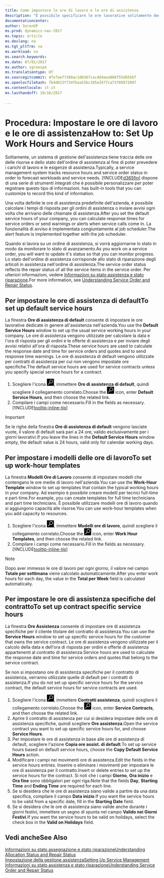```yaml
---
title: Come impostare le ore di lavoro e le ore di assistenza
description: "È possibile specificare le ore lavorative solitamente dedicate all'assistenza nell'azienda. Le ore di assistenza vengono utilizzate per calcolare la data e l'ora di risposta per gli ordini e le offerte di assistenza e per inviare degli avvisi relativi all'ora di risposta."
documentationcenter: 
author: SorenGP
ms.prod: dynamics-nav-2017
ms.topic: article
ms.devlang: na
ms.tgt_pltfrm: na
ms.workload: na
ms.search.keywords: 
ms.date: 07/01/2017
ms.author: sgroespe
ms.translationtype: HT
ms.sourcegitcommit: 4fefaef7380ac10836fcac404eea006f55d8556f
ms.openlocfilehash: 7b4d813f734fbaa53bc185e2477ca73705872097
ms.contentlocale: it-it
ms.lasthandoff: 10/16/2017

---
```

# <a name="how-to-set-up-work-hours-and-service-hours"></a><span data-ttu-id="8d509-104">Procedura: Impostare le ore di lavoro e le ore di assistenza</span><span class="sxs-lookup"><span data-stu-id="8d509-104">How to: Set Up Work Hours and Service Hours</span></span>
<span data-ttu-id="8d509-105">Solitamente, un sistema di gestione dell'assistenza tiene traccia delle ore delle risorse e dello stato dell'ordine di assistenza al fine di poter prevedere i carichi di lavoro e le esigenze di assistenza.</span><span class="sxs-lookup"><span data-stu-id="8d509-105">Typically, a service management system tracks resource hours and service order status in order to forecast workloads and service needs.</span></span> [!INCLUDE[d365fin](includes/d365fin_md.md)]<span data-ttu-id="8d509-106"> dispone di una serie di strumenti integrati che è possibile personalizzare per poter registrare questo tipo di informazioni.</span><span class="sxs-lookup"><span data-stu-id="8d509-106"> has built-in tools that you can customize to record this kind of information.</span></span>  
  
<span data-ttu-id="8d509-107">Una volta definite le ore di assistenza predefinite dell'azienda, è possibile calcolare i tempi di risposta per gli ordini di assistenza o inviare avvisi ogni volta che arrivano delle chiamate di assistenza.</span><span class="sxs-lookup"><span data-stu-id="8d509-107">After you set the default service hours of your company, you can calculate response times for service orders or send warnings or alerts when service calls come in.</span></span> <span data-ttu-id="8d509-108">La funzionalità di avviso è implementata congiuntamente al job scheduler.</span><span class="sxs-lookup"><span data-stu-id="8d509-108">The alert feature is implemented together with the job scheduler.</span></span>   
  
<span data-ttu-id="8d509-109">Quando si lavora su un ordine di assistenza, si vorrà aggiornarne lo stato in modo da monitorare lo stato di avanzamento.</span><span class="sxs-lookup"><span data-stu-id="8d509-109">As you work on a service order, you will want to update it's status so that you can monitor progress.</span></span> <span data-ttu-id="8d509-110">Lo stato dell'ordine di assistenza corrisponde allo stato di riparazione degli articoli in assistenza nell'ordine di assistenza.</span><span class="sxs-lookup"><span data-stu-id="8d509-110">The service order status reflects the repair status of all the service items in the service order.</span></span> <span data-ttu-id="8d509-111">Per ulteriori informazioni, vedere [Informazioni su stato assistenza e stato riparazione](service-order-repair-status.md).</span><span class="sxs-lookup"><span data-stu-id="8d509-111">For more information, see [Understanding Service Order and Repair Status](service-order-repair-status.md).</span></span> 

## <a name="to-set-up-default-service-hours"></a><span data-ttu-id="8d509-112">Per impostare le ore di assistenza di default</span><span class="sxs-lookup"><span data-stu-id="8d509-112">To set up default service hours</span></span>  
<span data-ttu-id="8d509-113">La finestra **Ore di assistenza di default** consente di impostare le ore lavorative dedicate in genere all'assistenza nell'azienda.</span><span class="sxs-lookup"><span data-stu-id="8d509-113">You use the **Default Service Hours** window to set up the usual service working hours in your company.</span></span> <span data-ttu-id="8d509-114">Le ore di assistenza vengono utilizzate per calcolare la data e l'ora di risposta per gli ordini e le offerte di assistenza e per inviare degli avvisi relativi all'ora di risposta.</span><span class="sxs-lookup"><span data-stu-id="8d509-114">These service hours are used to calculate the response date and time for service orders and quotes and to send response time warnings.</span></span> <span data-ttu-id="8d509-115">Le ore di assistenza di default vengono utilizzate per contratti di assistenza per cui non vengono impostate ore specifiche.</span><span class="sxs-lookup"><span data-stu-id="8d509-115">The default service hours are used for service contracts unless you specify special service hours for a contract.</span></span>  
  
1. <span data-ttu-id="8d509-116">Scegliere l'icona ![Cerca pagina o report](media/ui-search/search_small.png "icona Cerca pagina o report"), immettere **Ore di assistenza di default**, quindi scegliere il collegamento correlato.</span><span class="sxs-lookup"><span data-stu-id="8d509-116">Choose the ![Search for Page or Report](media/ui-search/search_small.png "Search for Page or Report icon") icon, enter **Default Service Hours**, and then choose the related link.</span></span>  
2. <span data-ttu-id="8d509-117">Compilare i campi come necessario.</span><span class="sxs-lookup"><span data-stu-id="8d509-117">Fill in the fields as necessary.</span></span> [!INCLUDE[tooltip-inline-tip](includes/tooltip-inline-tip_md.md)]  
  
> [!IMPORTANT]  
>  <span data-ttu-id="8d509-118">Se le righe della finestra **Ore di assistenza di default** vengono lasciate vuote, il valore di default sarà pari a 24 ore, valido esclusivamente per i giorni lavorativi.</span><span class="sxs-lookup"><span data-stu-id="8d509-118">If you leave the lines in the **Default Service Hours** window empty, the default value is 24 hours, valid only for calendar working days.</span></span>  
  
## <a name="to-set-up-work-hour-templates"></a><span data-ttu-id="8d509-119">Per impostare i modelli delle ore di lavoro</span><span class="sxs-lookup"><span data-stu-id="8d509-119">To set up work-hour templates</span></span>
<span data-ttu-id="8d509-120">La finestra **Modelli Ore di Lavoro** consente di impostare modelli che contengano le ore medie di lavoro nell'azienda.</span><span class="sxs-lookup"><span data-stu-id="8d509-120">You can use the **Work-Hour Template** window to set up templates that contain the typical working hours in your company.</span></span> <span data-ttu-id="8d509-121">Ad esempio è possibile creare modelli per tecnici full-time e part-time.</span><span class="sxs-lookup"><span data-stu-id="8d509-121">For example, you can create templates for full time technicians and part time technicians.</span></span> <span data-ttu-id="8d509-122">È possibile utilizzare modelli ore di lavoro quando si aggiungono capacità alle risorse.</span><span class="sxs-lookup"><span data-stu-id="8d509-122">You can use work-hour templates when you add capacity to resources.</span></span>  
  
1. <span data-ttu-id="8d509-123">Scegliere l'icona ![Cerca pagina o report](media/ui-search/search_small.png "icona Cerca pagina o report"), immettere **Modelli ore di lavoro**, quindi scegliere il collegamento correlato.</span><span class="sxs-lookup"><span data-stu-id="8d509-123">Choose the ![Search for Page or Report](media/ui-search/search_small.png "Search for Page or Report icon") icon, enter **Work Hour Templates**, and then choose the related link.</span></span>  
2. <span data-ttu-id="8d509-124">Compilare i campi come necessario.</span><span class="sxs-lookup"><span data-stu-id="8d509-124">Fill in the fields as necessary.</span></span> [!INCLUDE[tooltip-inline-tip](includes/tooltip-inline-tip_md.md)]  
  
> [!Note]
> <span data-ttu-id="8d509-125">Dopo aver immesso le ore di lavoro per ogni giorno, il valore nel campo **Totale per settimana** viene calcolato automaticamente.</span><span class="sxs-lookup"><span data-stu-id="8d509-125">After you enter work hours for each day, the value in the **Total per Week** field is calculated automatically.</span></span>  

## <a name="to-set-up-contract-specific-service-hours"></a><span data-ttu-id="8d509-126">Per impostare le ore di assistenza specifiche del contratto</span><span class="sxs-lookup"><span data-stu-id="8d509-126">To set up contract specific service hours</span></span>  
<span data-ttu-id="8d509-127">La finestra **Ore Assistenza** consente di impostare ore di assistenza specifiche per il cliente titolare del contratto di assistenza.</span><span class="sxs-lookup"><span data-stu-id="8d509-127">You can use the **Service Hours** window to set up specific service hours for the customer that owns the service contract.</span></span> <span data-ttu-id="8d509-128">Le ore di assistenza vengono utilizzate per il calcolo della data e dell'ora di risposta per ordini e offerte di assistenza appartenenti al contratto di assistenza.</span><span class="sxs-lookup"><span data-stu-id="8d509-128">Service hours are used to calculate the response date and time for service orders and quotes that belong to the service contract.</span></span>  
  
<span data-ttu-id="8d509-129">Se non si impostano ore di assistenza specifiche per il contratto di assistenza, verranno utilizzate quelle di default per i contratti di assistenza.</span><span class="sxs-lookup"><span data-stu-id="8d509-129">If you do not set up specific service hours for the service contract, the default service hours for service contracts are used.</span></span>  
  
1. <span data-ttu-id="8d509-130">Scegliere l'icona ![Cerca pagina o report](media/ui-search/search_small.png "icona Cerca pagina o report"), immettere **Contratti assistenza**, quindi scegliere il collegamento correlato.</span><span class="sxs-lookup"><span data-stu-id="8d509-130">Choose the ![Search for Page or Report](media/ui-search/search_small.png "Search for Page or Report icon") icon, enter **Service Contracts**, and then choose the related link.</span></span>  
2. <span data-ttu-id="8d509-131">Aprire il contratto di assistenza per cui si desidera impostare delle ore di assistenza specifiche, quindi scegliere **Ore assistenza**.</span><span class="sxs-lookup"><span data-stu-id="8d509-131">Open the service contract you want to set up specific service hours for, and choose **Service Hours**.</span></span>  
4. <span data-ttu-id="8d509-132">Per impostare le ore di assistenza in base alle ore di assistenza di default, scegliere l'azione **Copia ore assist. di default**.</span><span class="sxs-lookup"><span data-stu-id="8d509-132">To set up service hours based on default service hours, choose the **Copy Default Service Hours** action.</span></span>  
5. <span data-ttu-id="8d509-133">Modificare i campi nei movimenti ore di assistenza.</span><span class="sxs-lookup"><span data-stu-id="8d509-133">Edit the fields in the service hours entries.</span></span> <span data-ttu-id="8d509-134">Inserire o eliminare i movimenti per impostare le ore di assistenza per il contratto.</span><span class="sxs-lookup"><span data-stu-id="8d509-134">Insert or delete entries to set up the service hours for the contract.</span></span> <span data-ttu-id="8d509-135">Si noti che i campi **Giorno**, **Ora inizio** e **Ora fine** sono obbligatori per ogni riga.</span><span class="sxs-lookup"><span data-stu-id="8d509-135">Note that the fields **Day**, **Starting Time** and **Ending Time** are required for each line.</span></span>  
6. <span data-ttu-id="8d509-136">Se si desidera che le ore di assistenza siano valide a partire da una data specifica, compilare il campo **Data inizio**.</span><span class="sxs-lookup"><span data-stu-id="8d509-136">If you want the service hours to be valid from a specific date, fill in the **Starting Date** field.</span></span>  
7. <span data-ttu-id="8d509-137">Se si desidera che le ore di assistenza siano valide anche durante i giorni festivi, immettere un segno di spunta nel campo **Valido nei Giorni Festivi**.</span><span class="sxs-lookup"><span data-stu-id="8d509-137">If you want the service hours to be valid on holidays, select the check box in the **Valid on Holidays** field.</span></span>  

## <a name="see-also"></a><span data-ttu-id="8d509-138">Vedi anche</span><span class="sxs-lookup"><span data-stu-id="8d509-138">See Also</span></span>  
[<span data-ttu-id="8d509-139">Informazioni su stato assegnazione e stato riparazione</span><span class="sxs-lookup"><span data-stu-id="8d509-139">Understanding Allocation Status and Repair Status</span></span>](service-allocation-status-and-repair-status.md)  
[<span data-ttu-id="8d509-140">Impostazione della gestione assistenza</span><span class="sxs-lookup"><span data-stu-id="8d509-140">Setting Up Service Management</span></span>](service-setup-service.md)  
[<span data-ttu-id="8d509-141">Informazioni su stato assistenza e stato riparazione</span><span class="sxs-lookup"><span data-stu-id="8d509-141">Understanding Service Order and Repair Status</span></span>](service-order-repair-status.md)  

